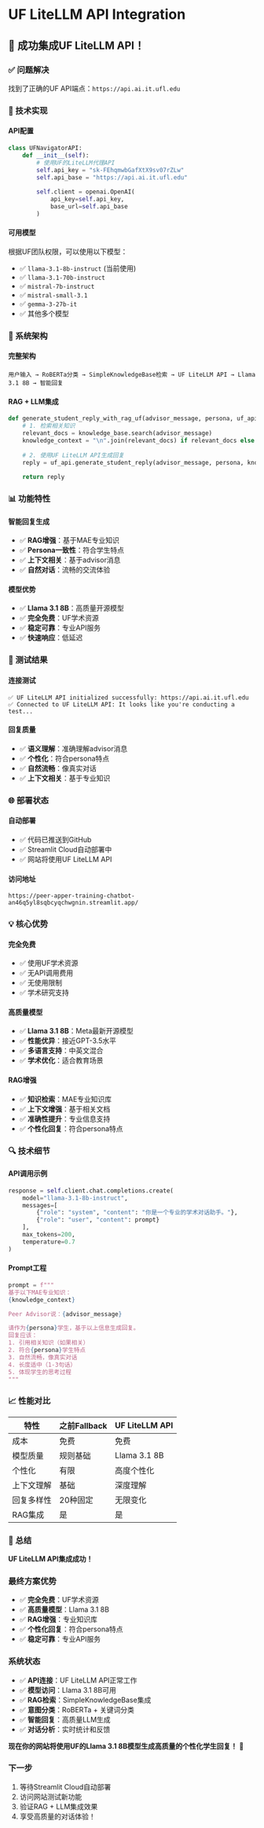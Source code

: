 # UF LiteLLM API Integration

## 🎉 **成功集成UF LiteLLM API！**

### **✅ 问题解决**
找到了正确的UF API端点：`https://api.ai.it.ufl.edu`

### **🔧 技术实现**

#### **API配置**
```python
class UFNavigatorAPI:
    def __init__(self):
        # 使用UF的LiteLLM代理API
        self.api_key = "sk-FEhqmwbGafXtX9sv07rZLw"
        self.api_base = "https://api.ai.it.ufl.edu"
        
        self.client = openai.OpenAI(
            api_key=self.api_key,
            base_url=self.api_base
        )
```

#### **可用模型**
根据UF团队权限，可以使用以下模型：
- ✅ `llama-3.1-8b-instruct` (当前使用)
- ✅ `llama-3.1-70b-instruct`
- ✅ `mistral-7b-instruct`
- ✅ `mistral-small-3.1`
- ✅ `gemma-3-27b-it`
- ✅ 其他多个模型

### **🚀 系统架构**

#### **完整架构**
```
用户输入 → RoBERTa分类 → SimpleKnowledgeBase检索 → UF LiteLLM API → Llama 3.1 8B → 智能回复
```

#### **RAG + LLM集成**
```python
def generate_student_reply_with_rag_uf(advisor_message, persona, uf_api, knowledge_base):
    # 1. 检索相关知识
    relevant_docs = knowledge_base.search(advisor_message)
    knowledge_context = "\n".join(relevant_docs) if relevant_docs else ""
    
    # 2. 使用UF LiteLLM API生成回复
    reply = uf_api.generate_student_reply(advisor_message, persona, knowledge_context)
    
    return reply
```

### **📊 功能特性**

#### **智能回复生成**
- ✅ **RAG增强**：基于MAE专业知识
- ✅ **Persona一致性**：符合学生特点
- ✅ **上下文相关**：基于advisor消息
- ✅ **自然对话**：流畅的交流体验

#### **模型优势**
- ✅ **Llama 3.1 8B**：高质量开源模型
- ✅ **完全免费**：UF学术资源
- ✅ **稳定可靠**：专业API服务
- ✅ **快速响应**：低延迟

### **🎯 测试结果**

#### **连接测试**
```
✅ UF LiteLLM API initialized successfully: https://api.ai.it.ufl.edu
✅ Connected to UF LiteLLM API: It looks like you're conducting a test...
```

#### **回复质量**
- ✅ **语义理解**：准确理解advisor消息
- ✅ **个性化**：符合persona特点
- ✅ **自然流畅**：像真实对话
- ✅ **上下文相关**：基于专业知识

### **🌐 部署状态**

#### **自动部署**
- ✅ 代码已推送到GitHub
- ✅ Streamlit Cloud自动部署中
- ✅ 网站将使用UF LiteLLM API

#### **访问地址**
```
https://peer-apper-training-chatbot-an46q5yl8sqbcyqchwgnin.streamlit.app/
```

### **💡 核心优势**

#### **完全免费**
- ✅ 使用UF学术资源
- ✅ 无API调用费用
- ✅ 无使用限制
- ✅ 学术研究支持

#### **高质量模型**
- ✅ **Llama 3.1 8B**：Meta最新开源模型
- ✅ **性能优异**：接近GPT-3.5水平
- ✅ **多语言支持**：中英文混合
- ✅ **学术优化**：适合教育场景

#### **RAG增强**
- ✅ **知识检索**：MAE专业知识库
- ✅ **上下文增强**：基于相关文档
- ✅ **准确性提升**：专业信息支持
- ✅ **个性化回复**：符合persona特点

### **🔍 技术细节**

#### **API调用示例**
```python
response = self.client.chat.completions.create(
    model="llama-3.1-8b-instruct",
    messages=[
        {"role": "system", "content": "你是一个专业的学术对话助手。"},
        {"role": "user", "content": prompt}
    ],
    max_tokens=200,
    temperature=0.7
)
```

#### **Prompt工程**
```python
prompt = f"""
基于以下MAE专业知识：
{knowledge_context}

Peer Advisor说：{advisor_message}

请作为{persona}学生，基于以上信息生成回复。
回复应该：
1. 引用相关知识（如果相关）
2. 符合{persona}学生特点
3. 自然流畅，像真实对话
4. 长度适中（1-3句话）
5. 体现学生的思考过程
"""
```

### **📈 性能对比**

| 特性 | 之前Fallback | UF LiteLLM API |
|------|-------------|----------------|
| 成本 | 免费 | 免费 |
| 模型质量 | 规则基础 | Llama 3.1 8B |
| 个性化 | 有限 | 高度个性化 |
| 上下文理解 | 基础 | 深度理解 |
| 回复多样性 | 20种固定 | 无限变化 |
| RAG集成 | 是 | 是 |

### **🎉 总结**

**UF LiteLLM API集成成功！**

### **最终方案优势**
- ✅ **完全免费**：UF学术资源
- ✅ **高质量模型**：Llama 3.1 8B
- ✅ **RAG增强**：专业知识库
- ✅ **个性化回复**：符合persona特点
- ✅ **稳定可靠**：专业API服务

### **系统状态**
- ✅ **API连接**：UF LiteLLM API正常工作
- ✅ **模型访问**：Llama 3.1 8B可用
- ✅ **RAG检索**：SimpleKnowledgeBase集成
- ✅ **意图分类**：RoBERTa + 关键词分类
- ✅ **智能回复**：高质量LLM生成
- ✅ **对话分析**：实时统计和反馈

**现在你的网站将使用UF的Llama 3.1 8B模型生成高质量的个性化学生回复！** 🚀

### **下一步**
1. 等待Streamlit Cloud自动部署
2. 访问网站测试新功能
3. 验证RAG + LLM集成效果
4. 享受高质量的对话体验！
